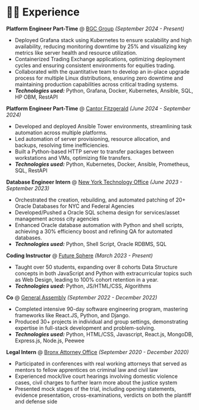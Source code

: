 # 👨‍💻 Experience

**Platform Engineer Part-Time** @ [BGC Group](https://www.bgcg.com/) _(September 2024 - Present)_

- Deployed Grafana stack using Kubernetes to ensure scalability and high availability, reducing monitoring downtime by 25% and visualizing key metrics like server health and resource utilization.
- Containerized Trading Exchange applications, optimizing deployment cycles and ensuring consistent environments for equities trading.
- Collaborated with the quantitative team to develop an in-place upgrade process for multiple Linux distributions, ensuring zero downtime and maintaining production capabilities across critical trading systems.
- _**Technologies used:**_ Python, Grafana, Docker, Kubernetes, Ansible, SQL, HP OBM, RestAPI

**Platform Engineer Part-Time** @ [Cantor Fitzgerald](https://www.cantor.com/) _(June 2024 - September 2024)_

- Developed and deployed Ansible Tower environments, streamlining task automation across multiple platforms.
- Led automation of server provisioning, resource allocation, and backups, resolving time inefficiencies.
- Built a Python-based HTTP server to transfer packages between workstations and VMs, optimizing file transfers.
- _**Technologies used:**_ Python, Kubernetes, Docker, Ansible, Prometheus, SQL, RestAPI

**Database Engineer Intern** @ [New York Technology Office](https://its.ny.gov/) _(June 2023 - September 2023)_

- Orchestrated the creation, rebuilding, and automated patching of 20+ Oracle Databases for NYC and Federal
Agencies
- Developed/Pushed a Oracle SQL schema design for services/asset management across city agencies
- Enhanced Oracle database automation with Python and shell scripts, achieving a 30% efficiency boost and refining
QA for automated databases.
- _**Technologies used:**_ Python, Shell Script, Oracle RDBMS, SQL

**Coding Instructor** @ [Future Sphere](https://www.thefuturesphere.com/en) _(March 2023 - Present)_

- Taught over 50 students, expanding over 8 cohorts Data Structure concepts in both JavaScript and Python with extracurricular topics such as Web Design, leading to 100% cohort retention in a year.
- _**Technologies used:**_ Python, JS/HTML/CSS, Algorithms

**Co** @ [General Assembly](https://generalassemb.ly/) _(September 2022 - December 2022)_

- Completed intensive 90-day software engineering program, mastering frameworks like React.JS, Python, and Django.
- Produced 30+ projects in individual and group settings, demonstrating expertise in full-stack development and problem-solving.
- _**Technologies used:**_ Python, HTML/CSS, Javascript, React.js, MongoDB, Express.js, Node.js, Peewee


**Legal Intern** @ [Bronx Attorney Office](https://www.bronxda.nyc.gov/html/home/home.shtml) _(September 2020 - December 2020)_
- Participated in conferences with real working attorneys that served as mentors to fellow apprentices on criminal law and civil law
- Experienced mock/live court hearings involving domestic violence cases, civil charges to further learn more about the justice system
- Presented mock stages of the trial, including opening statements, evidence presentation, cross-examinations, verdicts on both the plantiff and defense side

